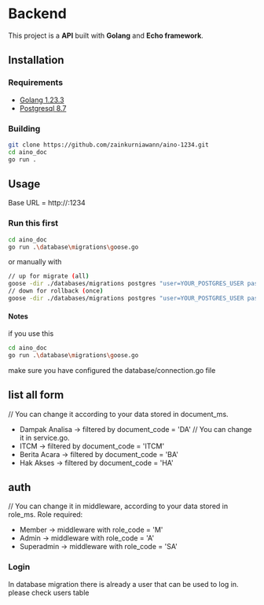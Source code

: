 # Backend

This project is a **API** built with **Golang** and **Echo framework**.

## Installation

### Requirements  
- [Golang 1.23.3](https://go.dev/doc/install)  
- [Postgresql 8.7](https://www.postgresql.org/download/)  

### Building  
```sh
git clone https://github.com/zainkurniawann/aino-1234.git
cd aino_doc
go run .
```

## Usage
Base URL = http://:1234

### Run this first
```sh
cd aino_doc
go run .\database\migrations\goose.go
```
or manually with
```sh
// up for migrate (all)
goose -dir ./databases/migrations postgres "user=YOUR_POSTGRES_USER password=YOUR_POSTGRES_PASSWORD dbname=YOUR_POSTGRES_DB sslmode=disable" up
// down for rollback (once)
goose -dir ./databases/migrations postgres "user=YOUR_POSTGRES_USER password=YOUR_POSTGRES_PASSWORD dbname=YOUR_POSTGRES_DB sslmode=disable" down
```
#### Notes
if you use this
```sh
cd aino_doc
go run .\database\migrations\goose.go
```
make sure you have configured the database/connection.go file

## list all form
// You can change it according to your data stored in document_ms.
- Dampak Analisa -> filtered by document_code = 'DA' // You can change it in service.go.
- ITCM -> filtered by document_code = 'ITCM'
- Berita Acara -> filtered by document_code = 'BA'
- Hak Akses -> filtered by document_code = 'HA'

## auth
// You can change it in middleware, according to your data stored in role_ms.
Role required:
- Member -> middleware with role_code = 'M' 
- Admin -> middleware with role_code = 'A'
- Superadmin -> middleware with role_code = 'SA'

### Login
In database migration there is already a user that can be used to log in. please check users table